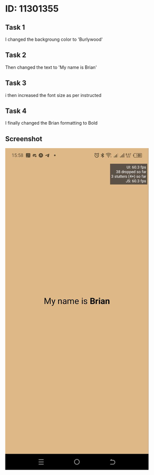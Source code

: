 # ID: 11301355

## Task 1

I changed the backgroung color to 'Burlywood'

## Task 2

Then changed the text to 'My name is Brian'

## Task 3

i then increased the font size as per instructed

## Task 4

I finally changed the Brian formatting to Bold 

## Screenshot

![Alt text](Assignment_2/assets/photo_2024-05-27_15-59-46.jpg "App Screenshot")
